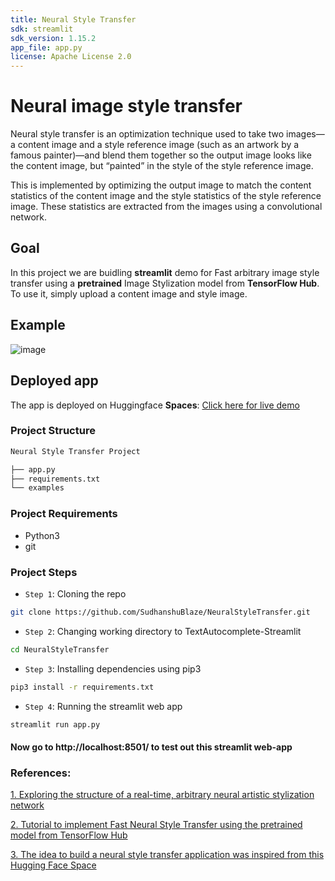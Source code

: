 ```yaml
---
title: Neural Style Transfer
sdk: streamlit
sdk_version: 1.15.2
app_file: app.py
license: Apache License 2.0
---
```


# Neural image style transfer

Neural style transfer is an optimization technique used to take two images—a content image and a style reference image (such as an artwork by a famous painter)—and blend them together so the output image looks like the content image, but “painted” in the style of the style reference image.

This is implemented by optimizing the output image to match the content statistics of the content image and the style statistics of the style reference image. These statistics are extracted from the images using a convolutional network.

## Goal

In this project we are buidling **streamlit** demo for Fast arbitrary image style transfer using a **pretrained** Image Stylization model from **TensorFlow Hub**. To use it, simply upload a content image and style image.

## Example
![image](https://user-images.githubusercontent.com/63813872/207122513-f6129812-6cb3-4147-897b-abe932a4e51c.png)

## Deployed app

The app is deployed on Huggingface **Spaces**: [Click here for live demo](https://huggingface.co/spaces/SudhanshuBlaze/neural-style-transfer-streamlit)

### Project Structure

```bash
Neural Style Transfer Project

├── app.py
├── requirements.txt
└── examples
```

### Project Requirements

- Python3
- git

### Project Steps

- `Step 1`: Cloning the repo

```bash
git clone https://github.com/SudhanshuBlaze/NeuralStyleTransfer.git
```

- `Step 2`: Changing working directory to TextAutocomplete-Streamlit

```bash
cd NeuralStyleTransfer
```

- `Step 3`: Installing dependencies using pip3

```bash
pip3 install -r requirements.txt
```

- `Step 4`: Running the streamlit web app

```bash
streamlit run app.py
```

#### Now go to http://localhost:8501/ to test out this streamlit web-app

### References:

<a href='https://arxiv.org/abs/1705.06830' target='_blank'>1. Exploring the structure of a real-time, arbitrary neural artistic stylization network</a>

<a href='https://www.tensorflow.org/hub/tutorials/tf2_arbitrary_image_stylization' target='_blank'>2. Tutorial to implement Fast Neural Style Transfer using the pretrained model from TensorFlow Hub</a>

<a href='https://huggingface.co/spaces/luca-martial/neural-style-transfer' target='_blank'>3. The idea to build a neural style transfer application was inspired from this Hugging Face Space </a>
